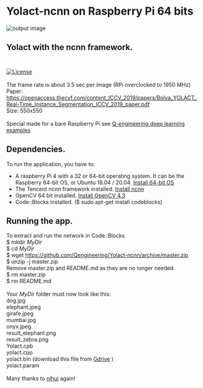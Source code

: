 # Yolact-ncnn on Raspberry Pi 64 bits
![output image]( https://qengineering.eu/images/Yolact_result_zebra.png )

## Yolact with the ncnn framework. <br/><br/>
[![License](https://img.shields.io/badge/License-BSD%203--Clause-blue.svg)](https://opensource.org/licenses/BSD-3-Clause)<br/><br/>
The frame rate is about 3.5 sec per image (RPi overclocked to 1950 MHz)<br/>
Paper: https://openaccess.thecvf.com/content_ICCV_2019/papers/Bolya_YOLACT_Real-Time_Instance_Segmentation_ICCV_2019_paper.pdf <br/>
Size: 550x550 <br/><br/>
Special made for a bare Raspberry Pi see [Q-engineering deep learning examples](https://qengineering.eu/deep-learning-examples-on-raspberry-32-64-os.html) <br/>
## Dependencies.
To run the application, you have to:
- A raspberry Pi 4 with a 32 or 64-bit operating system. It can be the Raspberry 64-bit OS, or Ubuntu 18.04 / 20.04. [Install 64-bit OS](https://qengineering.eu/install-raspberry-64-os.html) <br/>
- The Tencent ncnn framework installed. [Install ncnn](https://qengineering.eu/install-ncnn-on-raspberry-pi-4.html) <br/>
- OpenCV 64 bit installed. [Install OpenCV 4.3](https://qengineering.eu/install-opencv-4.3-on-raspberry-64-os.html) <br/>
- Code::Blocks installed. ($ sudo apt-get install codeblocks)
## Running the app.
To extract and run the network in Code::Blocks <br/>
$ mkdir *MyDir* <br/>
$ cd *MyDir* <br/>
$ wget https://github.com/Qengineering/Yolact-ncnn/archive/master.zip <br/>
$ unzip -j master.zip <br/>
Remove master.zip and README.md as they are no longer needed. <br/> 
$ rm master.zip <br/>
$ rm README.md <br/> <br/>
Your *MyDir* folder must now look like this: <br/> 
dog.jpg <br/>
elephant.jpeg <br/>
girafe.jpeg <br/>
mumbai.jpg <br/>
onyx.jpeg <br/>
result_elephant.png <br/>
result_zebra.png <br/>
Yolact.cpb <br/>
yolact.cpp <br/>
yolact.bin (download this file from [Gdrive](https://drive.google.com/file/d/1vu3GGOEWh-jmedM-cvoqzhGzaZaOQB9k) )<br/>
yolact.param <br/><br/>
Many thanks to [nihui](https://github.com/nihui/) again!
